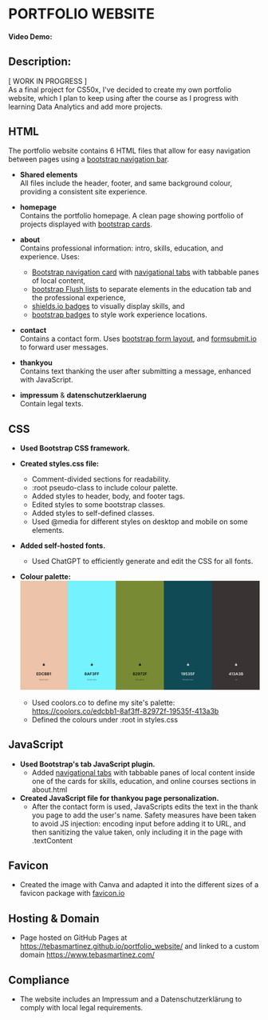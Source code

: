 # PORTFOLIO WEBSITE
#### Video Demo:  <URL HERE>
## Description:
\[ WORK IN PROGRESS \] \
As a final project for CS50x, I've decided to create my own portfolio website, which I plan to keep using after the course as I progress with learning Data Analytics and add more projects.

## HTML
The portfolio website contains 6 HTML files that allow for easy navigation between pages using a [bootstrap navigation bar](https://getbootstrap.com/docs/5.3/components/navbar/).

- **Shared elements** \
All files include the header, footer, and same background colour, providing a consistent site experience.

- **homepage** \
Contains the portfolio homepage. A clean page showing portfolio of projects displayed with [bootstrap cards](https://getbootstrap.com/docs/5.3/components/card/).
- **about** \
Contains professional information: intro, skills, education, and experience. Uses:
  - [Bootstrap navigation card](https://getbootstrap.com/docs/5.3/components/card/#navigation) with [navigational tabs](https://getbootstrap.com/docs/5.3/components/navs-tabs/#javascript-behavior) with tabbable panes of local content, 
  - [bootstrap Flush lists](https://getbootstrap.com/docs/5.3/components/list-group/#flush) to separate elements in the education tab and the professional experience,
  - [shields.io badges](https://shields.io/badges) to visually display skills, and
  - [bootstrap badges](https://getbootstrap.com/docs/5.3/components/badge/#pill-badges) to style work experience locations.
- **contact** \
Contains a contact form. Uses [bootstrap form layout](https://getbootstrap.com/docs/5.3/forms/layout/#forms), and [formsubmit.io](https://formsubmit.co/) to forward user messages.
- **thankyou** \
Contains text thanking the user after submitting a message, enhanced with JavaScript.
- **impressum** & **datenschutzerklaerung** \
Contain legal texts.

## CSS
- **Used Bootstrap CSS framework.**
- **Created styles.css file:**
  - Comment-divided sections for readability.
  - :root pseudo-class to include colour palette.
  - Added styles to header, body, and footer tags.
  - Edited styles to some bootstrap classes.
  - Added styles to self-defined classes.
  - Used @media for different styles on desktop and mobile on some elements.
- **Added self-hosted fonts.**
  - Used ChatGPT to efficiently generate and edit the CSS for all fonts.
- **Colour palette:** \
![alt text](images/palette4.png)

  - Used coolors.co to define my site's palette: https://coolors.co/edcbb1-8af3ff-82972f-19535f-413a3b
  - Defined the colours under :root in styles.css

## JavaScript
- **Used Bootstrap's tab JavaScript plugin.**
  - Added [navigational tabs](https://getbootstrap.com/docs/5.3/components/navs-tabs/#javascript-behavior) with tabbable panes of local content inside one of the cards for skills, education, and online courses sections in about.html
- **Created JavaScript file for thankyou page personalization.**
  - After the contact form is used, JavaScripts edits the text in the thank you page to add the user's name. Safety measures have been taken to avoid JS injection: encoding input before adding it to URL, and then sanitizing the value taken, only including it in the page with .textContent

## Favicon
- Created the image with Canva and adapted it into the different sizes of a favicon package with [favicon.io](https://favicon.io/favicon-converter/)

## Hosting & Domain
- Page hosted on GitHub Pages at https://tebasmartinez.github.io/portfolio_website/ and linked to a custom domain https://www.tebasmartinez.com/

## Compliance
- The website includes an Impressum and a Datenschutzerklärung to comply with local legal requirements.
